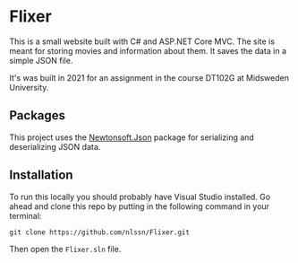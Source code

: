 # Flixer
This is a small website built with C# and ASP.NET Core MVC. The site is meant for storing movies and information about them. It saves the data in a simple JSON file.

It's was built in 2021 for an assignment in the course DT102G at Midsweden University.

## Packages
This project uses the [Newtonsoft.Json](https://www.newtonsoft.com/json) package for serializing and deserializing JSON data.

## Installation
To run this locally you should probably have Visual Studio installed. Go ahead and clone this repo by putting in the following command in your terminal:
```
git clone https://github.com/nlssn/Flixer.git
```
Then open the `Flixer.sln` file.